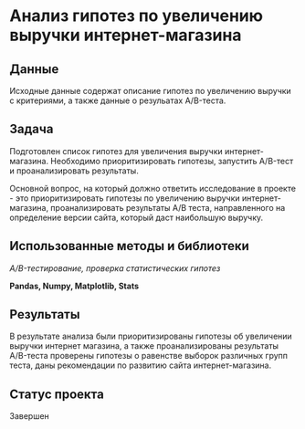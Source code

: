 # Анализ гипотез по увеличению выручки интернет-магазина

## Данные
Исходные данные содержат описание гипотез по увеличению выручки с критериями, а также данные о резульатах A/B-теста.

## Задача
Подготовлен список гипотез для увеличения выручки интернет-магазина. Необходимо приоритизировать гипотезы, запустить A/B-тест и проанализировать результаты.

Основной вопрос, на который должно ответить исследование в проекте - это приоритизировать гипотезы по увеличению выручки интернет-магазина, проанализировать результаты A/B теста, направленного на определение версии сайта, который даст наибольшую выручку.

## Использованные методы и библиотеки
*A/B-тестирование, проверка статистических гипотез*

**Pandas, Numpy, Matplotlib, Stats**

## Результаты
В результате анализа были приоритизированы гипотезы об увеличении выручки интернет магазина, а также проанализированы результаты A/B-теста проверены гипотезы о равенстве выборок различных групп теста, даны рекомендации по развитию сайта интернет-магазина.

## Статус проекта
Завершен
